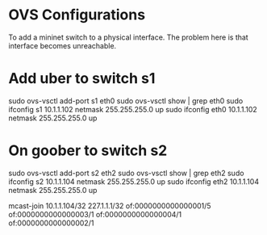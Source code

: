 OVS Configurations
==================

To add a mininet switch to a physical interface.  The problem here is that interface becomes unreachable.

# Add uber to switch s1
sudo ovs-vsctl add-port s1 eth0
sudo ovs-vsctl show | grep eth0
sudo ifconfig s1 10.1.1.102 netmask 255.255.255.0 up
sudo ifconfig eth0 10.1.1.102 netmask 255.255.255.0 up

# On goober to switch s2 
sudo ovs-vsctl add-port s2 eth2
sudo ovs-vsctl show  | grep eth2
sudo ifconfig s2 10.1.1.104 netmask 255.255.255.0 up
sudo ifconfig eth2 10.1.1.104 netmask 255.255.255.0 up

mcast-join 10.1.1.104/32 227.1.1.1/32 of:0000000000000001/5 of:0000000000000003/1 of:0000000000000004/1 of:0000000000000002/1

